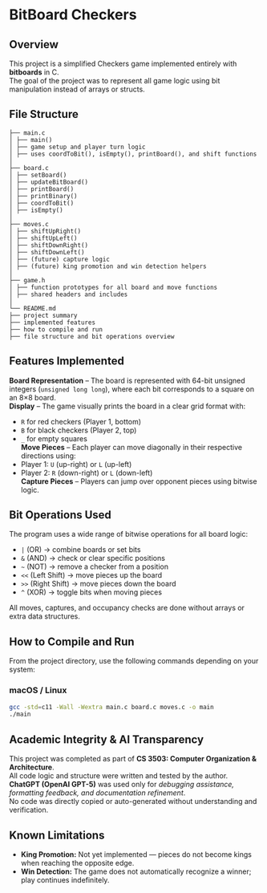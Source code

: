 # BitBoard Checkers

## Overview

This project is a simplified Checkers game implemented entirely with **bitboards** in C.  
The goal of the project was to represent all game logic using bit manipulation instead of arrays or structs.

## File Structure

```
├── main.c
│ ├── main()
│ ├── game setup and player turn logic
│ ├── uses coordToBit(), isEmpty(), printBoard(), and shift functions
│
├── board.c
│ ├── setBoard()
│ ├── updateBitBoard()
│ ├── printBoard()
│ ├── printBinary()
│ ├── coordToBit()
│ ├── isEmpty()
│
├── moves.c
│ ├── shiftUpRight()
│ ├── shiftUpLeft()
│ ├── shiftDownRight()
│ ├── shiftDownLeft()
│ ├── (future) capture logic
│ ├── (future) king promotion and win detection helpers
│
├── game.h
│ ├── function prototypes for all board and move functions
│ ├── shared headers and includes
│
└── README.md
├── project summary
├── implemented features
├── how to compile and run
├── file structure and bit operations overview
```

## Features Implemented

**Board Representation** – The board is represented with 64-bit unsigned integers (`unsigned long long`), where each bit corresponds to a square on an 8×8 board.  
**Display** – The game visually prints the board in a clear grid format with:

- `R` for red checkers (Player 1, bottom)
- `B` for black checkers (Player 2, top)
- `_` for empty squares  
  **Move Pieces** – Each player can move diagonally in their respective directions using:
- Player 1: `U` (up-right) or `L` (up-left)
- Player 2: `R` (down-right) or `L` (down-left)  
  **Capture Pieces** – Players can jump over opponent pieces using bitwise logic.

## Bit Operations Used

The program uses a wide range of bitwise operations for all board logic:

- `|` (OR) → combine boards or set bits
- `&` (AND) → check or clear specific positions
- `~` (NOT) → remove a checker from a position
- `<<` (Left Shift) → move pieces up the board
- `>>` (Right Shift) → move pieces down the board
- `^` (XOR) → toggle bits when moving pieces

All moves, captures, and occupancy checks are done without arrays or extra data structures.

## How to Compile and Run

From the project directory, use the following commands depending on your system:

### macOS / Linux

```bash
gcc -std=c11 -Wall -Wextra main.c board.c moves.c -o main
./main
```

## Academic Integrity & AI Transparency

This project was completed as part of **CS 3503: Computer Organization & Architecture**.  
All code logic and structure were written and tested by the author.  
**ChatGPT (OpenAI GPT-5)** was used only for _debugging assistance, formatting feedback, and documentation refinement_.  
No code was directly copied or auto-generated without understanding and verification.

## Known Limitations

- **King Promotion:** Not yet implemented — pieces do not become kings when reaching the opposite edge.
- **Win Detection:** The game does not automatically recognize a winner; play continues indefinitely.
